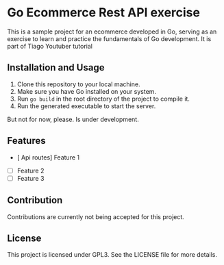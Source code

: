 # Go Ecommerce Rest API exercise

This is a sample project for an ecommerce developed in Go, serving as an exercise to learn and practice the fundamentals of Go development. It is part of Tiago Youtuber tutorial

## Installation and Usage

1. Clone this repository to your local machine.
2. Make sure you have Go installed on your system.
3. Run `go build` in the root directory of the project to compile it.
4. Run the generated executable to start the server.

But not for now, please. Is under development.
## Features

- [ Api routes] Feature 1
- [ ] Feature 2
- [ ] Feature 3

## Contribution

Contributions are currently not being accepted for this project.

## License

This project is licensed under GPL3. See the LICENSE file for more details.

